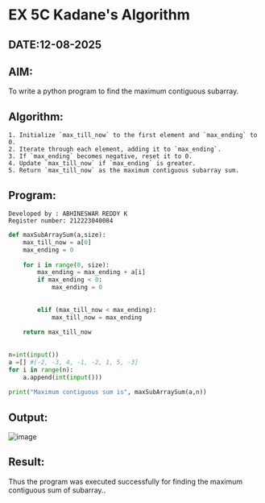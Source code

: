 # EX 5C Kadane's Algorithm
## DATE:12-08-2025
## AIM:
To write a python program to find the maximum contiguous subarray.

## Algorithm:
```
1. Initialize `max_till_now` to the first element and `max_ending` to 0.
2. Iterate through each element, adding it to `max_ending`.
3. If `max_ending` becomes negative, reset it to 0.
4. Update `max_till_now` if `max_ending` is greater.
5. Return `max_till_now` as the maximum contiguous subarray sum.

```

## Program:
```
Developed by : ABHINESWAR REDDY K
Register number: 212223040084
```
```py
def maxSubArraySum(a,size):
    max_till_now = a[0]
    max_ending = 0
    
    for i in range(0, size):
        max_ending = max_ending + a[i]
        if max_ending < 0:
            max_ending = 0
        
        
        elif (max_till_now < max_ending):
            max_till_now = max_ending
            
    return max_till_now
    
    
n=int(input())  
a =[] #[-2, -3, 4, -1, -2, 1, 5, -3]
for i in range(n):
    a.append(int(input()))
  
print("Maximum contiguous sum is", maxSubArraySum(a,n))
```

## Output:
![image](https://github.com/user-attachments/assets/02e98ed0-29d9-403d-b272-73244bff8769)


## Result:
Thus the program was executed successfully for finding the maximum contiguous sum of subarray..
